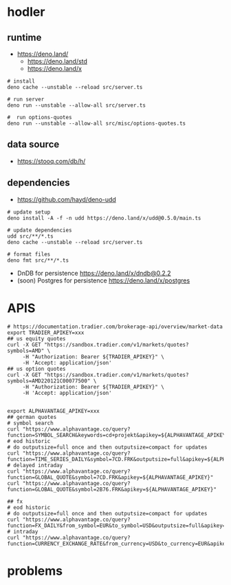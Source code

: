 # hodler

## runtime

- https://deno.land/
  - https://deno.land/std
  - https://deno.land/x

```
# install
deno cache --unstable --reload src/server.ts

# run server
deno run --unstable --allow-all src/server.ts

#  run options-quotes
deno run --unstable --allow-all src/misc/options-quotes.ts
```

## data source

- https://stooq.com/db/h/

## dependencies

- https://github.com/hayd/deno-udd

```
# update setup
deno install -A -f -n udd https://deno.land/x/udd@0.5.0/main.ts

# update dependencies
udd src/**/*.ts
deno cache --unstable --reload src/server.ts

# format files
deno fmt src/**/*.ts 
```

- DnDB for persistence https://deno.land/x/dndb@0.2.2
- (soon) Postgres for persistence https://deno.land/x/postgres

# APIS
```
# https://documentation.tradier.com/brokerage-api/overview/market-data
export TRADIER_APIKEY=xxx
## us equity quotes
curl -X GET "https://sandbox.tradier.com/v1/markets/quotes?symbols=AMD" \
     -H "Authorization: Bearer ${TRADIER_APIKEY}" \
     -H 'Accept: application/json'
## us option quotes
curl -X GET "https://sandbox.tradier.com/v1/markets/quotes?symbols=AMD220121C00077500" \
     -H "Authorization: Bearer ${TRADIER_APIKEY}" \
     -H 'Accept: application/json'


export ALPHAVANTAGE_APIKEY=xxx
## german quotes
# symbol search
curl "https://www.alphavantage.co/query?function=SYMBOL_SEARCH&keywords=cd+projekt&apikey=${ALPHAVANTAGE_APIKEY}"
# eod historic
# do outputsize=full once and then outputsize=compact for updates
curl "https://www.alphavantage.co/query?function=TIME_SERIES_DAILY&symbol=7CD.FRK&outputsize=full&apikey=${ALPHAVANTAGE_APIKEY}"
# delayed intraday
curl "https://www.alphavantage.co/query?function=GLOBAL_QUOTE&symbol=7CD.FRK&apikey=${ALPHAVANTAGE_APIKEY}"
curl "https://www.alphavantage.co/query?function=GLOBAL_QUOTE&symbol=2B76.FRK&apikey=${ALPHAVANTAGE_APIKEY}"

## fx
# eod historic
# do outputsize=full once and then outputsize=compact for updates
curl "https://www.alphavantage.co/query?function=FX_DAILY&from_symbol=EUR&to_symbol=USD&outputsize=full&apikey=${ALPHAVANTAGE_APIKEY}"
# intraday
curl "https://www.alphavantage.co/query?function=CURRENCY_EXCHANGE_RATE&from_currency=USD&to_currency=EUR&apikey=${ALPHAVANTAGE_APIKEY}"
```

# problems

